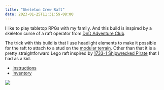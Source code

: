 ```yaml
---
title: "Skeleton Crew Raft"
date: 2023-01-25T11:31:59-08:00
---
```


I like to play tabletop RPGs with my family. And this build is inspired by a skeleton curse of a raft operator from [DnD Adventure Club](https://dndadventureclub.com).

The trick with this build is that I use headlight elements to make it possible for the raft to attach to a stud on the [modular terrain](https://bricktoad.com/tabletop-game-modular-terrain/). Other than that it is a pretty straightforward Lego raft inspired by [1733-1 Shipwrecked Pirate](https://rebrickable.com/sets/1733-1/shipwrecked-pirate) that I had as a kid.

- [Instructions](/Skeleton-Crew-Raft.pdf)
- [Inventory](/Skeleton-Crew-Raft.xml)

![](/Skeleton-Crew-Raft.png)
